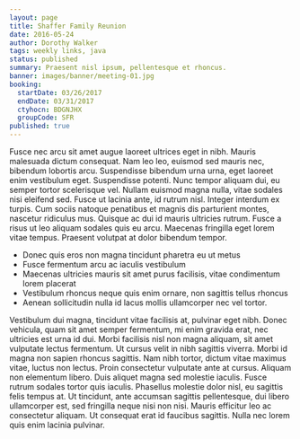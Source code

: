 ```yaml
---
layout: page
title: Shaffer Family Reunion
date: 2016-05-24
author: Dorothy Walker
tags: weekly links, java
status: published
summary: Praesent nisl ipsum, pellentesque et rhoncus.
banner: images/banner/meeting-01.jpg
booking:
  startDate: 03/26/2017
  endDate: 03/31/2017
  ctyhocn: BDGNJHX
  groupCode: SFR
published: true
---
```

Fusce nec arcu sit amet augue laoreet ultrices eget in nibh. Mauris malesuada dictum consequat. Nam leo leo, euismod sed mauris nec, bibendum lobortis arcu. Suspendisse bibendum urna urna, eget laoreet enim vestibulum eget. Suspendisse potenti. Nunc tempor aliquam dui, eu semper tortor scelerisque vel. Nullam euismod magna nulla, vitae sodales nisi eleifend sed. Fusce ut lacinia ante, id rutrum nisl. Integer interdum ex turpis. Cum sociis natoque penatibus et magnis dis parturient montes, nascetur ridiculus mus. Quisque ac dui id mauris ultricies rutrum. Fusce a risus ut leo aliquam sodales quis eu arcu. Maecenas fringilla eget lorem vitae tempus. Praesent volutpat at dolor bibendum tempor.

* Donec quis eros non magna tincidunt pharetra eu ut metus
* Fusce fermentum arcu ac iaculis vestibulum
* Maecenas ultricies mauris sit amet purus facilisis, vitae condimentum lorem placerat
* Vestibulum rhoncus neque quis enim ornare, non sagittis tellus rhoncus
* Aenean sollicitudin nulla id lacus mollis ullamcorper nec vel tortor.

Vestibulum dui magna, tincidunt vitae facilisis at, pulvinar eget nibh. Donec vehicula, quam sit amet semper fermentum, mi enim gravida erat, nec ultricies est urna id dui. Morbi facilisis nisl non magna aliquam, sit amet vulputate lectus fermentum. Ut cursus velit in nibh sagittis viverra. Morbi id magna non sapien rhoncus sagittis. Nam nibh tortor, dictum vitae maximus vitae, luctus non lectus. Proin consectetur vulputate ante at cursus. Aliquam non elementum libero. Duis aliquet magna sed molestie iaculis. Fusce rutrum sodales tortor quis iaculis. Phasellus molestie dolor nisl, eu sagittis felis tempus at. Ut tincidunt, ante accumsan sagittis pellentesque, dui libero ullamcorper est, sed fringilla neque nisi non nisi. Mauris efficitur leo ac consectetur aliquam. Ut consequat erat id faucibus sagittis. Nulla nec lorem quis enim lacinia pulvinar.
